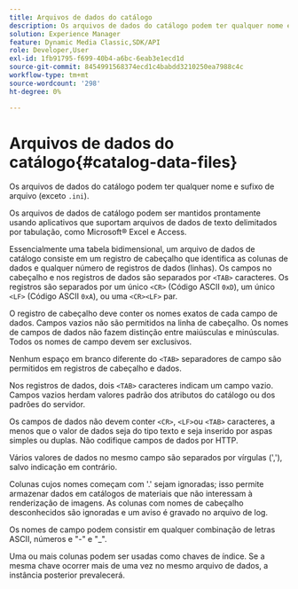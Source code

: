```yaml
---
title: Arquivos de dados do catálogo
description: Os arquivos de dados do catálogo podem ter qualquer nome e sufixo de arquivo (exceto .ini).
solution: Experience Manager
feature: Dynamic Media Classic,SDK/API
role: Developer,User
exl-id: 1fb91795-f699-40b4-a6bc-6eab3e1ecd1d
source-git-commit: 8454991568374ecd1c4babdd3210250ea7988c4c
workflow-type: tm+mt
source-wordcount: '298'
ht-degree: 0%

---
```


# Arquivos de dados do catálogo{#catalog-data-files}

Os arquivos de dados do catálogo podem ter qualquer nome e sufixo de arquivo (exceto `.ini`).

Os arquivos de dados de catálogo podem ser mantidos prontamente usando aplicativos que suportam arquivos de dados de texto delimitados por tabulação, como Microsoft® Excel e Access.

Essencialmente uma tabela bidimensional, um arquivo de dados de catálogo consiste em um registro de cabeçalho que identifica as colunas de dados e qualquer número de registros de dados (linhas). Os campos no cabeçalho e nos registros de dados são separados por `<TAB>` caracteres. Os registros são separados por um único `<CR>` (Código ASCII `0xD`), um único `<LF>` (Código ASCII `0xA`), ou uma `<CR><LF>` par.

O registro de cabeçalho deve conter os nomes exatos de cada campo de dados. Campos vazios não são permitidos na linha de cabeçalho. Os nomes de campos de dados não fazem distinção entre maiúsculas e minúsculas. Todos os nomes de campo devem ser exclusivos.

Nenhum espaço em branco diferente do `<TAB>` separadores de campo são permitidos em registros de cabeçalho e dados.

Nos registros de dados, dois `<TAB>` caracteres indicam um campo vazio. Campos vazios herdam valores padrão dos atributos do catálogo ou dos padrões do servidor.

Os campos de dados não devem conter `<CR>`, `<LF>`ou `<TAB>` caracteres, a menos que o valor de dados seja do tipo texto e seja inserido por aspas simples ou duplas. Não codifique campos de dados por HTTP.

Vários valores de dados no mesmo campo são separados por vírgulas (&#39;,&#39;), salvo indicação em contrário.

Colunas cujos nomes começam com &#39;.&#39; sejam ignoradas; isso permite armazenar dados em catálogos de materiais que não interessam à renderização de imagens. As colunas com nomes de cabeçalho desconhecidos são ignoradas e um aviso é gravado no arquivo de log.

Os nomes de campo podem consistir em qualquer combinação de letras ASCII, números e &quot;-&quot; e &quot;_&quot;.

Uma ou mais colunas podem ser usadas como chaves de índice. Se a mesma chave ocorrer mais de uma vez no mesmo arquivo de dados, a instância posterior prevalecerá.
